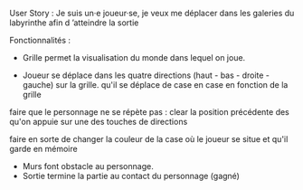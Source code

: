 User Story : Je suis un·e joueur·se, je veux me déplacer dans les galeries du labyrinthe afin d ’atteindre la sortie

Fonctionnalités :
 - Grille
permet la visualisation du monde dans lequel on joue.

  - Joueur
se déplace dans les quatre directions (haut - bas - droite - gauche) sur la grille.
qu'il se déplace de case en case en fonction de la grille

faire que le personnage ne se répète pas : clear la position précédente des qu'on appuie sur une des touches de directions

faire en sorte de changer la couleur de la case où le joueur se situe et qu'il garde en mémoire 

  - Murs
font obstacle au personnage.
  - Sortie
termine la partie au contact du personnage (gagné)
